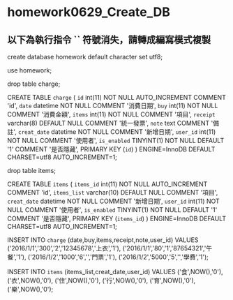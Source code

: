 # homework0629_Create_DB
以下為執行指令 
 `` 符號消失，請轉成編寫模式複製
--------------------------------------------------------------------------------
create database homework default character set utf8;

use homework;


drop table charge;


CREATE TABLE `charge` (
  `id` int(11) NOT NULL AUTO_INCREMENT COMMENT 'id',
  `date` datetime NOT NULL COMMENT '消費日期',
  `buy` int(11) NOT NULL COMMENT '消費金額',
  `items` int(11) NOT NULL COMMENT '項目',
  `receipt` varchar(8) DEFAULT NULL COMMENT '統一發票',
  `note` text COMMENT '備註',
  `creat_date` datetime NOT NULL COMMENT '新增日期',
  `user_id` int(11) NOT NULL COMMENT '使用者',
  `is_enabled` TINYINT(1) NOT NULL DEFAULT '1' COMMENT '是否隱藏',
  PRIMARY KEY (`id`)
) ENGINE=InnoDB DEFAULT CHARSET=utf8 AUTO_INCREMENT=1; 



drop table items;

CREATE TABLE `items` (
  `items_id` int(11) NOT NULL AUTO_INCREMENT COMMENT 'id',
  `items_list` varchar(10) DEFAULT NULL COMMENT '項目',
  `creat_date` datetime NOT NULL COMMENT '新增日期',
  `user_id` int(11) NOT NULL COMMENT '使用者',
  `is_enabled` TINYINT(1) NOT NULL DEFAULT '1' COMMENT '是否隱藏',
  PRIMARY KEY (`items_id`)
) ENGINE=InnoDB DEFAULT CHARSET=utf8 AUTO_INCREMENT=1;


INSERT INTO `charge` (date,buy,items,receipt,note,user_id) VALUES
('2016/1/1','300','2','12345678','上衣','1'),
('2016/1/1','80','1','87654321','午餐','1'),
('2016/1/2','1000','6','','門票','1'),
('2016/1/2','5000','5','','學費','1');


INSERT INTO `items` (items_list,creat_date,user_id) VALUES
('食',NOW(),'0'),
('衣',NOW(),'0'),
('住',NOW(),'0'),
('行',NOW(),'0'),
('育',NOW(),'0'),
('樂',NOW(),'0');
